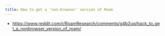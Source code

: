 ```yaml
---
title: How to get a 'non-browser' version of Roam
---
```


- https://www.reddit.com/r/RoamResearch/comments/g4b2uq/hack_to_get_a_nonbrowser_version_of_roam/